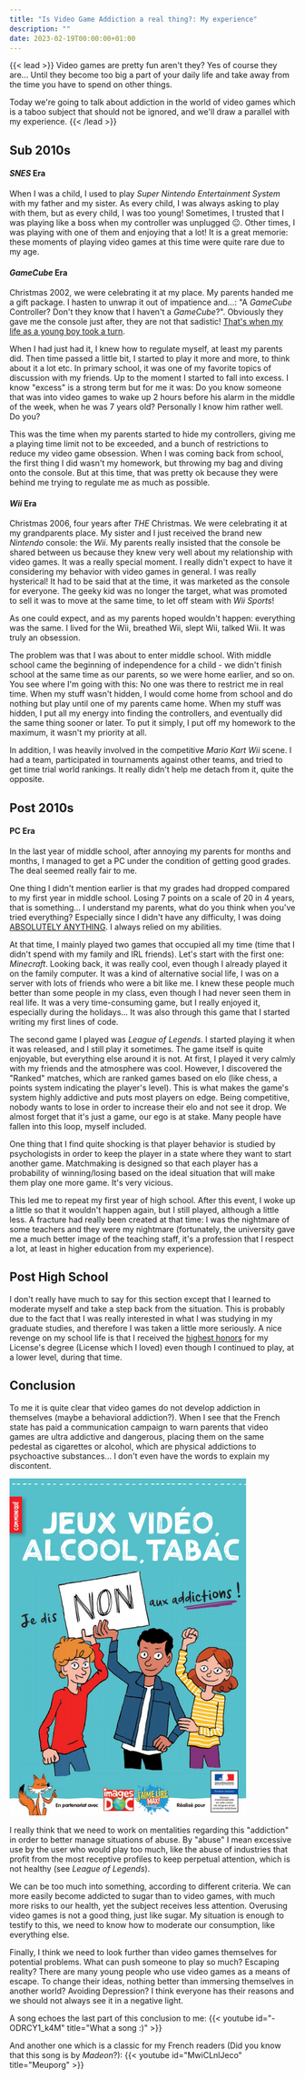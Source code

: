 ```yaml
---
title: "Is Video Game Addiction a real thing?: My experience"
description: ""
date: 2023-02-19T00:00:00+01:00
---
```

{{< lead >}}
Video games are pretty fun aren't they? Yes of course they are... Until they become too big a part of your daily life and take away from the time you have to spend on other things.

Today we're going to talk about addiction in the world of video games which is a taboo subject that should not be ignored, and we'll draw a parallel with my experience.
{{< /lead >}}

## Sub 2010s

#### *SNES* Era

When I was a child, I used to play *Super Nintendo Entertainment System* with my father and my sister. As every child, I was always asking to play with them, but as every child, I was too young! Sometimes, I trusted that I was playing like a boss when my controller was unplugged :neutral_face:. Other times, I was playing with one of them and enjoying that a lot! It is a great memorie: these moments of playing video games at this time were quite rare due to my age.

#### *GameCube* Era

Christmas 2002, we were celebrating it at my place. My parents handed me a gift package. I hasten to unwrap it out of impatience and...: "A *GameCube* Controller? Don't they know that I haven't a *GameCube*?". Obviously they gave me the console just after, they are not that sadistic! <u>That's when my life as a young boy took a turn</u>.

When I had just had it, I knew how to regulate myself, at least my parents did. Then time passed a little bit, I started to play it more and more, to think about it a lot etc. In primary school, it was one of my favorite topics of discussion with my friends. Up to the moment I started to fall into excess. I know "excess" is a strong term but for me it was: Do you know someone that was into video games to wake up 2 hours before his alarm in the middle of the week, when he was 7 years old? Personally I know him rather well. Do you?

This was the time when my parents started to hide my controllers, giving me a playing time limit not to be exceeded, and a bunch of restrictions to reduce my video game obsession. When I was coming back from school, the first thing I did wasn't my homework, but throwing my bag and diving onto the console. But at this time, that was pretty ok because they were behind me trying to regulate me as much as possible.

#### *Wii* Era

Christmas 2006, four years after *THE* Christmas. We were celebrating it at my grandparents place. My sister and I just received the brand new *Nintendo* console: the *Wii*. My parents really insisted that the console be shared between us because they knew very well about my relationship with video games. It was a really special moment. I really didn't expect to have it considering my behavior with video games in general. I was really hysterical! It had to be said that at the time, it was marketed as the console for everyone. The geeky kid was no longer the target, what was promoted to sell it was to move at the same time, to let off steam with *Wii Sports*!

As one could expect, and as my parents hoped wouldn't happen: everything was the same. I lived for the Wii, breathed Wii, slept Wii, talked Wii. It was truly an obsession.

The problem was that I was about to enter middle school. With middle school came the beginning of independence for a child - we didn't finish school at the same time as our parents, so we were home earlier, and so on. You see where I'm going with this: No one was there to restrict me in real time. When my stuff wasn't hidden, I would come home from school and do nothing but play until one of my parents came home. When my stuff was hidden, I put all my energy into finding the controllers, and eventually did the same thing sooner or later. To put it simply, I put off my homework to the maximum, it wasn't my priority at all.

In addition, I was heavily involved in the competitive *Mario Kart Wii* scene. I had a team, participated in tournaments against other teams, and tried to get time trial world rankings. It really didn't help me detach from it, quite the opposite.

## Post 2010s

#### PC Era

In the last year of middle school, after annoying my parents for months and months, I managed to get a PC under the condition of getting good grades. The deal seemed really fair to me.

One thing I didn't mention earlier is that my grades had dropped compared to my first year in middle school. Losing 7 points on a scale of 20 in 4 years, that is something... I understand my parents, what do you think when you've tried everything? Especially since I didn't have any difficulty, I was doing <u>ABSOLUTELY ANYTHING</u>. I always relied on my abilities.

At that time, I mainly played two games that occupied all my time (time that I didn't spend with my family and IRL friends). Let's start with the first one: *Minecraft*.
Looking back, it was really cool, even though I already played it on the family computer. It was a kind of alternative social life, I was on a server with lots of friends who were a bit like me. I knew these people much better than some people in my class, even though I had never seen them in real life. It was a very time-consuming game, but I really enjoyed it, especially during the holidays... It was also through this game that I started writing my first lines of code.

The second game I played was *League of Legends*. I started playing it when it was released, and I still play it sometimes. The game itself is quite enjoyable, but everything else around it is not. At first, I played it very calmly with my friends and the atmosphere was cool. However, I discovered the "Ranked" matches, which are ranked games based on elo (like chess, a points system indicating the player's level). This is what makes the game's system highly addictive and puts most players on edge. Being competitive, nobody wants to lose in order to increase their elo and not see it drop. We almost forget that it's just a game, our ego is at stake. Many people have fallen into this loop, myself included.

One thing that I find quite shocking is that player behavior is studied by psychologists in order to keep the player in a state where they want to start another game. Matchmaking is designed so that each player has a probability of winning/losing based on the ideal situation that will make them play one more game. It's very vicious.

This led me to repeat my first year of high school. After this event, I woke up a little so that it wouldn't happen again, but I still played, although a little less. A fracture had really been created at that time: I was the nightmare of some teachers and they were my nightmare (fortunately, the university gave me a much better image of the teaching staff, it's a profession that I respect a lot, at least in higher education from my experience).

## Post High School
I don't really have much to say for this section except that I learned to moderate myself and take a step back from the situation. This is probably due to the fact that I was really interested in what I was studying in my graduate studies, and therefore I was taken a little more seriously. A nice revenge on my school life is that I received the <u>highest honors</u> for my License's degree (License which I loved) even though I continued to play, at a lower level, during that time.

## Conclusion

To me it is quite clear that video games do not develop addiction in themselves (maybe a behavioral addiction?). When I see that the French state has paid a communication campaign to warn parents that video games are ultra addictive and dangerous, placing them on the same pedestal as cigarettes or alcohol, which are physical addictions to psychoactive substances... I don't even have the words to explain my discontent.

<img src="fr.png" class="grid-w33" />

I really think that we need to work on mentalities regarding this "addiction" in order to better manage situations of abuse. By "abuse" I mean excessive use by the user who would play too much, like the abuse of industries that profit from the most receptive profiles to keep perpetual attention, which is not healthy (see *League of Legends*).

We can be too much into something, according to different criteria. We can more easily become addicted to sugar than to video games, with much more risks to our health, yet the subject receives less attention. Overusing video games is not a good thing, just like sugar. My situation is enough to testify to this, we need to know how to moderate our consumption, like everything else.

Finally, I think we need to look further than video games themselves for potential problems. What can push someone to play so much? Escaping reality? There are many young people who use video games as a means of escape. To change their ideas, nothing better than immersing themselves in another world? Avoiding Depression? I think everyone has their reasons and we should not always see it in a negative light.

A song echoes the last part of this conclusion to me:
{{< youtube id="-ODRCY1_k4M" title="What a song :)" >}}

And another one which is a classic for my French readers (Did you know that this song is by *Madeon*?):
{{< youtube id="MwiCLnlJeco" title="Meuporg" >}}